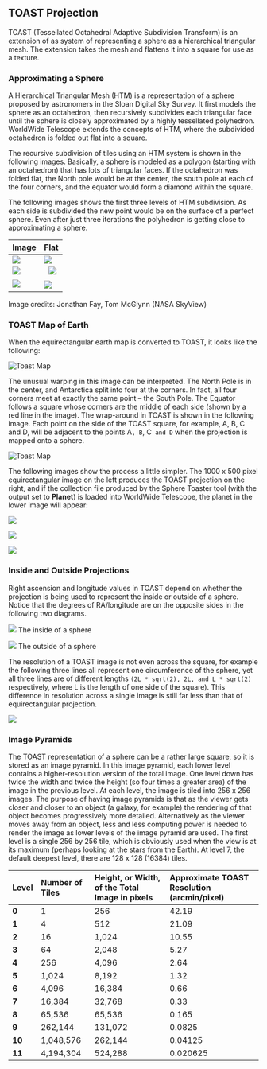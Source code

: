 ## TOAST Projection

TOAST (Tessellated Octahedral Adaptive Subdivision Transform) is an extension of as system of representing a sphere as a hierarchical triangular mesh. The extension takes the mesh and flattens it into a square for use as a texture.

### Approximating a Sphere

A Hierarchical Triangular Mesh (HTM) is a representation of a sphere proposed by astronomers in the Sloan Digital Sky Survey. It first models the sphere as an octahedron, then recursively subdivides each triangular face until the sphere is closely approximated by a highly tessellated polyhedron. WorldWide Telescope extends the concepts of HTM, where the subdivided octahedron is folded out flat into a square.

The recursive subdivision of tiles using an HTM system is shown in the following images. Basically, a sphere is modeled as a polygon (starting with an octahedron) that has lots of triangular faces. If the octahedron was folded flat, the North pole would be at the center, the south pole at each of the four corners, and the equator would form a diamond within the square.

The following images shows the first three levels of HTM subdivision. As each side is subdivided the new point would be on the surface of a perfect sphere. Even after just three iterations the polyhedron is getting close to approximating a sphere.

| Image | Flat |
| :-- | :-- |
| ![](images/Toast4.jpg) | ![](images/Toast4Flat.jpg) |
| ![](images/Toast16.jpg) |  ![](images/Toast16Flat.jpg) |
| ![](images/Toast64.jpg) | ![](images/Toast64Flat.jpg) |
Image credits: Jonathan Fay,
Tom McGlynn (NASA SkyView)

### TOAST Map of Earth

When the equirectangular earth map is converted to TOAST, it looks like the following:

![Toast Map](images/ToastMapOfEarth.jpg)

The unusual warping in this image can be interpreted. The North Pole is in the center, and Antarctica split into four at the corners. In fact, all four corners meet at exactly the same point – the South Pole. The Equator follows a square whose corners are the middle of each side (shown by a red line in the image). The wrap-around in TOAST is shown in the following image. Each point on the side of the TOAST square, for example, A, B, C and D, will be adjacent to the points A`, B`, C` and D` when the projection is mapped onto a sphere.

![Toast Map](images/ToastLinks.jpg)

The following images show the process a little simpler. The 1000 x 500 pixel equirectangular image on the left produces the TOAST projection on the right, and if the collection file produced by the Sphere Toaster tool (with the output set to **Planet**) is loaded into WorldWide Telescope, the planet in the lower image will appear:


![](images/Toast_Input.png)

![](images/Toast_Output.png)

![](images/toastedredplanet.jpg)

### Inside and Outside Projections

Right ascension and longitude values in TOAST depend on whether the projection is being used to represent the inside or outside of a sphere. Notice that the degrees of RA/longitude are on the opposite sides in the following two diagrams.

![](images/Toast4FlatInside.jpg)
The inside of a sphere

![](images/Toast4FlatOutside.jpg)
The outside of a sphere

The resolution of a TOAST image is not even across the square, for example the following three lines all represent one circumference of the sphere, yet all three lines are of different lengths ```(2L * sqrt(2), 2L, and L * sqrt(2)``` respectively, where L is the length of one side of the square). This difference in resolution across a single image is still far less than that of equirectangular projection.

![](images/ToastPaths.jpg)

### Image Pyramids

The TOAST representation of a sphere can be a rather large square, so it is stored as an image pyramid. In this image pyramid, each lower level contains a higher-resolution version of the total image. One level down has twice the width and twice the height (so four times a greater area) of the image in the previous level. At each level, the image is tiled into 256 x 256 images. The purpose of having image pyramids is that as the viewer gets closer and closer to an object (a galaxy, for example) the rendering of that object becomes progressively more detailed. Alternatively as the viewer moves away from an object, less and less computing power is needed to render the image as lower levels of the image pyramid are used. The first level is a single 256 by 256 tile, which is obviously used when the view is at its maximum (perhaps looking at the stars from the Earth). At level 7, the default deepest level, there are 128 x 128 (16384) tiles. 

| Level | Number of Tiles | Height, or Width, of the Total Image in pixels | Approximate TOAST Resolution (arcmin/pixel) |
| :-- | :-- | :-- | :-- |
| **0** | 1 | 256 | 42.19 |
| **1** | 4 | 512 | 21.09 |
| **2** | 16 | 1,024 | 10.55 |
| **3** | 64 | 2,048 | 5.27 |
| **4** | 256 | 4,096 | 2.64 |
| **5** | 1,024 | 8,192 | 1.32 |
| **6** | 4,096 | 16,384 | 0.66 |
| **7** | 16,384 | 32,768 | 0.33 |
| **8** | 65,536 | 65,536 | 0.165 |
| **9** | 262,144 | 131,072 | 0.0825 |
| **10** | 1,048,576 | 262,144 | 0.04125 |
| **11** | 4,194,304 | 524,288 | 0.020625 |
